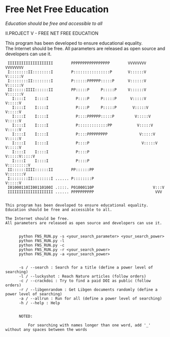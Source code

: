 # Free Net Free Education
_Education should be free and accessible to all_


II.PROJECT V - FREE NET FREE EDUCATION


This program has been developed to ensure educational equality.         
The Internet should be free.
All parameters are released as open source and developers can use it.


     IIIIIIIIIIIIIIIIIIII        PPPPPPPPPPPPPPPPP        VVVVVVVV           VVVVVVVV
     I::::::::II::::::::I        P::::::::::::::::P       V::::::V           V::::::V
     I::::::::II::::::::I        P::::::PPPPPP:::::P      V::::::V           V::::::V
     II::::::IIII::::::II        PP:::::P     P:::::P     V::::::V           V::::::V
       I::::I    I::::I            P::::P     P:::::P      V:::::V           V:::::V 
       I::::I    I::::I            P::::P     P:::::P       V:::::V         V:::::V  
       I::::I    I::::I            P::::PPPPPP:::::P         V:::::V       V:::::V   
       I::::I    I::::I            P:::::::::::::PP           V:::::V     V:::::V    
       I::::I    I::::I            P::::PPPPPPPPP              V:::::V   V:::::V     
       I::::I    I::::I            P::::P                       V:::::V V:::::V      
       I::::I    I::::I            P::::P                        V:::::V:::::V       
       I::::I    I::::I            P::::P                         V:::::::::V        
     II::::::IIII::::::II        PP::::::PP                        V:::::::V         
     I::::::::II::::::::I ...... P::::::::P                         V:::::V          
     I01000110II00110100I .::::. P01000110P                          V:::V           
     IIIIIIIIIIIIIIIIIIII ...... PPPPPPPPPP                           VVV      
         
            
    This program has been developed to ensure educational equality.
    Education should be free and accessible to all.
          
    The Internet should be free.
    All parameters are released as open source and developers can use it.
          
          
          python FNS_RUN.py -s <your_search_parameter> <your_search_power>
          python FNS_RUN.py -l
          python FNS_RUN.py -c
          python FNS_RUN.py -r <your_search_power>
          python FNS_RUN.py -a <your_search_power>
          
          
          -s / --search : Search for a title (define a power level of searching)
          -l / --luckyshot : Reach Nature articles (follow orders)
          -c / --crackdoi : Try to find a paid DOI as public (follow orders)
          -r / --libgenrandom : Get Libgen documents randomly (define a power level of searching)
          -a / --allrun : Run for all (define a power level of searching)
          -h / --help : Help
          
          
          NOTED:
              
              For searching with names longer than one word, add '_' without any spaces between the words
